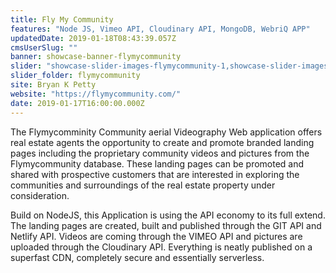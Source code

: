 ```yaml
---
title: Fly My Community
features: "Node JS, Vimeo API, Cloudinary API, MongoDB, WebriQ APP"
updatedDate: 2019-01-18T08:43:39.057Z
cmsUserSlug: ""
banner: showcase-banner-flymycommunity
slider: "showcase-slider-images-flymycommunity-1,showcase-slider-images-flymycommunity-2,showcase-slider-images-flymycommunity-3"
slider_folder: flymycommunity
site: Bryan K Petty
website: "https://flymycommunity.com/"
date: 2019-01-17T16:00:00.000Z
---
```


The Flymycomminity Community aerial Videography Web application offers real estate agents the opportunity to create and promote branded landing pages including the proprietary community videos and pictures from the Flymycommunity database. These landing pages can be promoted and shared with prospective customers that are interested in exploring the communities and surroundings of the real estate property under consideration. 

Build on NodeJS, this Application is using the API economy to its full extend. The landing pages are created, built and published through the GIT API and Netlify API. Videos are coming through the VIMEO API and pictures are uploaded through the Cloudinary API. Everything is neatly published on a superfast CDN, completely secure and essentially serverless.

